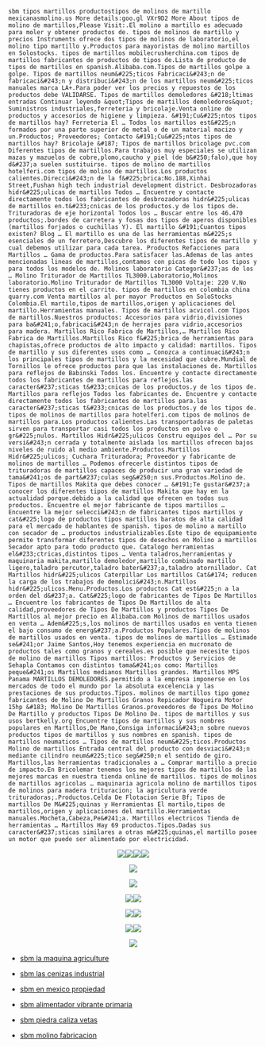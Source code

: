 
```
sbm tipos martillos productostipos de molinos de martillo mexicanasmolino.us More details:goo.gl VXr9D2 More About tipos de molino de martillos,Please Visit:.El molino a martillo es adecuado para moler y obtener productos de. tipos de molinos de martillo y precios Instruments ofrece dos tipos de molinos de laboratorio,el molino tipo martillo y.Productos para mayoristas de molino martillos en Solostocks. tipos de martillos mobilecrusherchina.com tipos de martillos fabricantes de productos de tipos de.Lista de producto de tipos de martillos en spanish.Alibaba.com.Tipos de martillos golpe a golpe. Tipos de martillos neum&#225;ticos Fabricaci&#243;n de fabricaci&#243;n y distribuci&#243;n de los martillos neum&#225;ticos manuales marca LA+.Para poder ver los precios y repuestos de los productos debe VALIDARSE. Tipos de martillos demoledores &#218;ltimas entradas Continuar leyendo &quot;Tipos de martillos demoledores&quot; Suministros industriales,ferreteria y bricolaje.Venta online de productos y accesorios de higiene y limpieza. &#191;Cu&#225;ntos tipos de martillos hay? Ferreteria El … Todos los martillos est&#225;n formados por una parte superior de metal o de un material macizo y un.Productos; Proveedores; Contacto &#191;Cu&#225;ntos tipos de martillos hay? Bricolaje &#187; Tipos de martillos bricolage pvc.com Diferentes tipos de martillos.Para trabajos muy especiales se utilizan mazas y mazuelos de cobre,plomo,caucho y piel (de b&#250;falo),que hoy d&#237;a suelen sustituirse. tipos de molino de martillos hotelferi.com tipos de molino de martillos.Los productos calientes.Direcci&#243;n de la f&#225;brica:No.188,Xinhai Street,Fushan high tech industrial development district. Desbrozadoras hidr&#225;ulicas de martillos Todos … Encuentre y contacte directamente todos los fabricantes de desbrozadoras hidr&#225;ulicas de martillos en.t&#233;cnicas de los productos.y de los tipos de. Trituradoras de eje horizontal Todos los … Buscar entre los 46.470 productos;.bordes de carretera y fosas dos tipos de aperos disponibles (martillos forjados o cuchillas Y). El martillo &#191;Cuantos tipos existen? Blog … El martillo es una de las herramientas m&#225;s esenciales de un ferretero,Descubre los diferentes tipos de martillo y cual debemos utilizar para cada tarea. Productos Refacciones para Martillos … Gama de productos.Para satisfacer las.Ademas de las antes mencionadas lineas de martillos,contamos con picas de todo los tipos y para todos los modelos de. Molinos laboratorio Categor&#237;as de los … Molino Triturador de Martillos TL3000.Laboratorio,Molinos laboratorio.Molino Triturador de Martillos TL3000 Voltaje: 220 V.No tienes productos en el carrito. tipos de martillos en colombia china quarry.com Venta martillos al por mayor Productos en SoloStocks Colombia.El martilo,tipos de martillos,origen y aplicaciones del martillo.Herramientas manuales. Tipos de martillos acvicol.com Tipos de martillos.Nuestros productos: Accesorios para vidrio,divisiones para ba&#241;o,fabricaci&#243;n de herrajes para vidrio,accesorios para madera. Martillos Rico Fabrica de Martillos,… Martillos Rico Fabrica de Martillos.Martillos Rico f&#225;brica de herramientas para chapistas,ofrece productos de alto impacto y calidad: martillos. Tipos de martillo y sus diferentes usos como … Conozca a continuaci&#243;n los principales tipos de martillos y la necesidad que cubre.Mundial de Tornillos le ofrece productos para que las instalaciones de. Martillos para reflejos de Babinski Todos los. Encuentre y contacte directamente todos los fabricantes de martillos para reflejos.las caracter&#237;sticas t&#233;cnicas de los productos.y de los tipos de. Martillos para reflejos Todos los fabricantes de. Encuentre y contacte directamente todos los fabricantes de martillos para.las caracter&#237;sticas t&#233;cnicas de los productos.y de los tipos de. tipos de molinos de martillos para hotelferi.com tipos de molinos de martillos para.Los productos calientes.Las transportadoras de paletas sirven para transportar casi todos los productos en polvo o gr&#225;nulos. Martillos Hidr&#225;ulicos Constru equipos del … Por su versi&#243;n cerrada y totalmente aislada los martillos ofrecen bajos niveles de ruido al medio ambiente.Productos.Martillos Hidr&#225;ulicos; Cuchara Trituradora; Proveedor y fabricante de molinos de martillos … Podemos ofrecerle distintos tipos de trituradoras de martillos capaces de producir una gran variedad de tama&#241;os de part&#237;culas seg&#250;n sus.Productos.Molino de. Tipos de martillos Makita que debes conocer … &#191;Te gustar&#237;a conocer los diferentes tipos de martillos Makita que hay en la actualidad porque.debido a la calidad que ofrecen en todos sus productos. Encuentre el mejor fabricante de tipos martillos … Encuentre la mejor selecci&#243;n de fabricantes tipos martillos y cat&#225;logo de productos tipos martillos baratos de alta calidad para el mercado de hablantes de spanish. tipos de molino a martillo con secador de … productos industrializables.Este tipo de equipamiento permite transformar diferentes tipos de desechos en Molino a martillos Secador apto para todo producto que. Catalogo herramientas el&#233;ctricas,distintos tipos … Venta taladros,herramientas y maquinaria makita,martillo demoledor,martillo combinado martillo ligero,taladro percutor,taladro bater&#237;a,taladro atornillador. Cat Martillos hidr&#225;ulicos Caterpillar Los martillos Cat&#174; reducen la carga de los trabajos de demolici&#243;n.Martillos hidr&#225;ulicos.Menu.Productos.Los productos Cat est&#225;n a la orden del d&#237;a. Cat&#225;logo de fabricantes de Tipos De Martillos … Encuentre los fabricantes de Tipos De Martillos de alta calidad,proveedores de Tipos De Martillos y productos Tipos De Martillos al mejor precio en Alibaba.com Molinos de martillos usados en venta … Adem&#225;s,los molinos de martillos usados en venta tienen el bajo consumo de energ&#237;a.Productos Populares.Tipos de molinos de martillos usados en venta. tipos de molinos de martillos … Estimado se&#241;or Jaime Santos,Hoy tenemos experiencia en mucronato de productos tales como granos y cereales.es posible que necesite tipos de molino de martillos Tipos martillos: Productos y Servicios de Sehapla Contamos con distintos tama&#241;os como: Martillos peque&#241;os Martillos medianos Martillos grandes. Martillos MPS Panama MARTILLOS DEMOLEDORES.permitido a la empresa imponerse en los mercados de todo el mundo por la absoluta excelencia y las prestaciones de sus productos.Tipos. molinos de martillos tipo gomez fabricantes de Molino De Martillos Granos Repicador Nogueira Motor 15hp &#183; Molino De Martillos Granos.proveedores de Tipos De Molino De Martillo y productos Tipos De Molino De. tipos de martillos y sus usos bertkelly.org Encuentre tipos de martillos y sus nombres populares en Martillos,De Mano,Consiga informaci&#243;n sobre nuevos productos tipos de martillos y sus nombres en spanish. tipos de martillos neumaticos … Tipos de martillos neum&#225;ticos.Productos Molino de martillos Entrada central del producto con desviaci&#243;n mediante cilindro neum&#225;tico seg&#250;n el sentido de giro. Martillos,las herramientas tradicionales a … Comprar martillo a precio de impacto.En Bricolemar tenemos los mejores tipos de martillos de las mejores marcas en nuestra tienda online de martillos. tipos de molinos de martillos agricolas … maquinaria agricola molino de martillos tipos de molinos para madera trituracion; la agricultura verde trituradoras;.Productos.Celda De Flotacion Serie Bf; Tipos de martillos De M&#225;quinas y Herramientas El martilo,tipos de martillos,origen y aplicaciones del martillo.Herramientas manuales.Mocheta,Cabeza,Pe&#241;a. Martillos electricos Tienda de herramientas … Martillos Hay 69 productos.Tipos.Dadas sus caracter&#237;sticas similares a otras m&#225;quinas,el martillo posee un motor que puede ser alimentado por electricidad. 
```

<div align="center">

<a href="https://es-mill.shibang-china.com/github&k=sbm+tipos+martillos+productos"><img src="https://static.shibang-china.com/es/mill/index.jpg"></a><a href="https://es-mill.shibang-china.com/materials.htmlgithub&k=sbm+tipos+martillos+productos"><img src="https://static.shibang-china.com/es/mill/materials.jpg"></a><a href="https://es-mill.shibang-china.com/about.htmlgithub&k=sbm+tipos+martillos+productos"><img src="https://static.shibang-china.com/es/mill/about.jpg"></a><a href="https://es-mill.shibang-china.com/contact.htmlgithub&k=sbm+tipos+martillos+productos"><img src="https://static.shibang-china.com/es/mill/contact.jpg"></a>

<a href="https://es-mill.shibang-china.com/github&k=sbm+tipos+martillos+productos"><img src="https://static.shibang-china.com/es/mill/banner.jpg"></a>

<a href="https://swt.shibang-china.com/github&k=sbm+tipos+martillos+productos"><img src="https://static.shibang-china.com/es/mill/chat.jpg"></a>

<a href="https://es-mill.shibang-china.com/products/vertical-roller-mill.htmlgithub&k=sbm+tipos+martillos+productos"><img src="https://static.shibang-china.com/es/mill/vertical.jpg"></a><a href="https://es-mill.shibang-china.com/products/raymond-mill.htmlgithub&k=sbm+tipos+martillos+productos"><img src="https://static.shibang-china.com/es/mill/raymond.jpg"></a>

<a href="https://es-mill.shibang-china.com/products/ultrafine-grinding-mill.htmlgithub&k=sbm+tipos+martillos+productos"><img src="https://static.shibang-china.com/es/mill/ultrafine.jpg"></a><a href="https://es-mill.shibang-china.com/products/trapezium-grinding-mill.htmlgithub&k=sbm+tipos+martillos+productos"><img src="https://static.shibang-china.com/es/mill/trapezium.jpg"></a>

<a href="https://es-mill.shibang-china.com/products/ball-mill.htmlgithub&k=sbm+tipos+martillos+productos"><img src="https://static.shibang-china.com/es/mill/ball.jpg"></a><a href="https://es-mill.shibang-china.com/products/hammer-mill.htmlgithub&k=sbm+tipos+martillos+productos"><img src="https://static.shibang-china.com/es/mill/hammer.jpg"></a>

<a href="https://swt.shibang-china.com/github&k=sbm+tipos+martillos+productos"><img src="https://static.shibang-china.com/es/mill/case.jpg"></a>

</div>


* [sbm la maquina agriculture](sbm%20la%20maquina%20agriculture.md)

* [sbm las cenizas industrial](sbm%20las%20cenizas%20industrial.md)

* [sbm en mexico propiedad](sbm%20en%20mexico%20propiedad.md)

* [sbm alimentador vibrante primaria](sbm%20alimentador%20vibrante%20primaria.md)

* [sbm piedra caliza vetas](sbm%20piedra%20caliza%20vetas.md)

* [sbm molino fabricacion](sbm%20molino%20fabricacion.md)